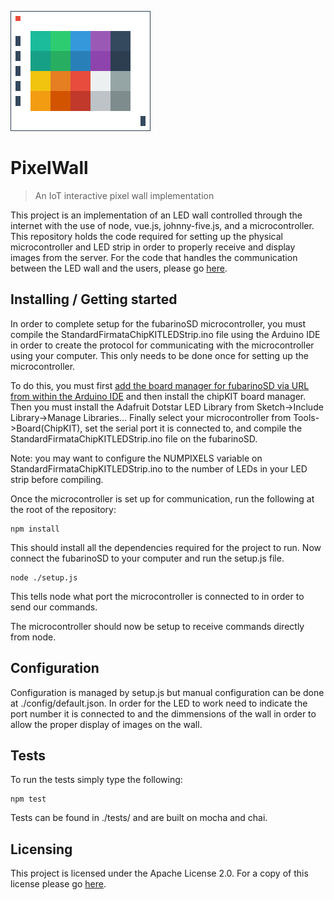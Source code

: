 ![Pixel Wall Logo](./images/PixelWallLogo.png)

# PixelWall
> An IoT interactive pixel wall implementation

This project is an implementation of an LED wall controlled through the internet with the use of node, vue.js, johnny-five.js, and a microcontroller. This repository holds the code required for setting up the physical microcontroller and LED strip in order to properly receive and display images from the server. For the code that handles the communication between the LED wall and the users, please go [here](https://github.com/RutgersUniversityVirtualWorlds/pixelserver).

## Installing / Getting started

In order to complete setup for the fubarinoSD microcontroller, you must compile the StandardFirmataChipKITLEDStrip.ino file using the Arduino IDE in order to create the protocol for communicating with the microcontroller using your computer. This only needs to be done once for setting up the microcontroller.

To do this, you must first [add the board manager for fubarinoSD via URL from within the Arduino IDE](http://chipkit.net/wiki/index.php?title=ChipKIT_core) and then install the chipKIT board manager. Then you must install the Adafruit Dotstar LED Library from Sketch->Include Library->Manage Libraries... Finally select your microcontroller from Tools->Board(ChipKIT), set the serial port it is connected to, and compile the StandardFirmataChipKITLEDStrip.ino file on the fubarinoSD.

Note: you may want to configure the NUMPIXELS variable on StandardFirmataChipKITLEDStrip.ino to the number of LEDs in your LED strip before compiling.

Once the microcontroller is set up for communication, run the following at the root of the repository:

```shell
npm install 
```

This should install all the dependencies required for the project to run.
Now connect the fubarinoSD to your computer and run the setup.js file.

```shell
node ./setup.js
```

This tells node what port the microcontroller is connected to in order to send our commands.

The microcontroller should now be setup to receive commands directly from node.


## Configuration

Configuration is managed by setup.js but manual configuration can be done at ./config/default.json.
In order for the LED to work need to indicate the port number it is connected to and the dimmensions of the wall in order to allow the proper display of images on the wall.

## Tests

To run the tests simply type the following:

```
npm test
```
Tests can be found in ./tests/ and are built on mocha and chai.

## Licensing

This project is licensed under the Apache License 2.0.
For a copy of this license please go [here](https://www.apache.org/licenses/LICENSE-2.0.html).
